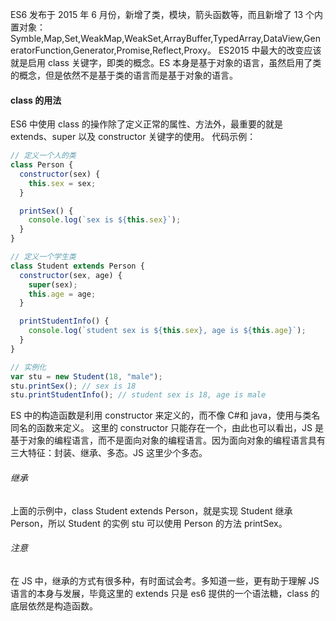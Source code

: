 ES6 发布于 2015 年 6 月份，新增了类，模块，箭头函数等，而且新增了 13 个内置对象：Symble,Map,Set,WeakMap,WeakSet,ArrayBuffer,TypedArray,DataView,GeneratorFunction,Generator,Promise,Reflect,Proxy。
ES2015 中最大的改变应该就是启用 class 关键字，即类的概念。ES 本身是基于对象的语言，虽然启用了类的概念，但是依然不是基于类的语言而是基于对象的语言。

#### class 的用法

ES6 中使用 class 的操作除了定义正常的属性、方法外，最重要的就是 extends、super 以及 constructor 关键字的使用。
代码示例：

```javascript
// 定义一个人的类
class Person {
  constructor(sex) {
    this.sex = sex;
  }

  printSex() {
    console.log(`sex is ${this.sex}`);
  }
}

// 定义一个学生类
class Student extends Person {
  constructor(sex, age) {
    super(sex);
    this.age = age;
  }

  printStudentInfo() {
    console.log(`student sex is ${this.sex}, age is ${this.age}`);
  }
}

// 实例化
var stu = new Student(18, "male");
stu.printSex(); // sex is 18
stu.printStudentInfo(); // student sex is 18, age is male
```

ES 中的构造函数是利用 constructor 来定义的，而不像 C#和 java，使用与类名同名的函数来定义。
这里的 constructor 只能存在一个，由此也可以看出，JS 是基于对象的编程语言，而不是面向对象的编程语言。因为面向对象的编程语言具有三大特征：封装、继承、多态。JS 这里少个多态。

###### 继承

上面的示例中，class Student extends Person，就是实现 Student 继承 Person，所以 Student 的实例 stu 可以使用 Person 的方法 printSex。

###### 注意

在 JS 中，继承的方式有很多种，有时面试会考。多知道一些，更有助于理解 JS 语言的本身与发展，毕竟这里的 extends 只是 es6 提供的一个语法糖，class 的底层依然是构造函数。
